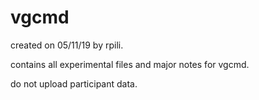# vgcmd

created on 05/11/19 by rpili.

contains all experimental files and major notes for vgcmd. 

do not upload participant data.
